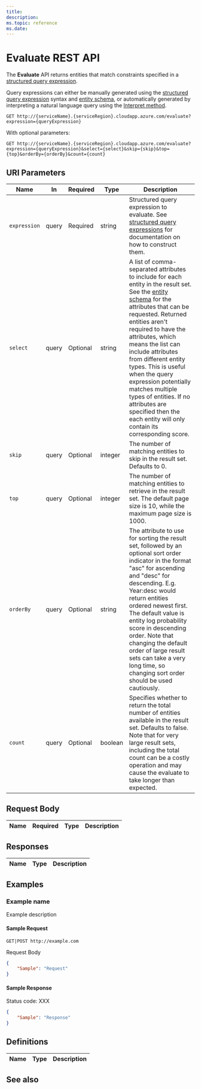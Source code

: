 ```yaml
---
title: 
description: 
ms.topic: reference
ms.date: 
---
```


# Evaluate REST API

The **Evaluate** API returns entities that match constraints specified in a [structured query expression](concepts-query-expressions.md).

Query expressions can either be manually generated using the [structured query expression](concepts-query-expressions.md) syntax and [entity schema](reference-entity-schema.md), or automatically generated by interpreting a natural language query using the [Interpret method](reference-get-interpret.md).

``` HTTP
GET http://{serviceName}.{serviceRegion}.cloudapp.azure.com/evaluate?expression={queryExpression}
```  

With optional parameters:

``` HTTP
GET http://{serviceName}.{serviceRegion}.cloudapp.azure.com/evaluate?expression={queryExpression}&select={select}&skip={skip}&top={top}&orderBy={orderBy}&count={count}
```  

## URI Parameters

Name | In | Required | Type | Description
--- | --- | --- | --- | ---
`expression` | query | Required | string | Structured query expression to evaluate. See [structured query expressions](concepts-query-expressions.md) for documentation on how to construct them.
`select` | query | Optional | string | A list of comma-separated attributes to include for each entity in the result set. See the [entity schema](reference-entity-schema.md) for the attributes that can be requested. Returned entities aren't required to have the attributes, which means the list can include attributes from different entity types. This is useful when the query expression potentially matches multiple types of entities. If no attributes are specified then the each entity will only contain its corresponding score.
`skip` | query | Optional | integer | The number of matching entities to skip in the result set. Defaults to 0.
`top` | query | Optional | integer | The number of matching entities to retrieve in the result set. The default page size is 10, while the maximum page size is 1000.
`orderBy` | query | Optional | string | The attribute to use for sorting the result set, followed by an optional sort order indicator in the format "asc" for ascending and "desc" for descending. E.g. Year:desc would return entities ordered newest first. The default value is entity log probability score in descending order. Note that changing the default order of large result sets can take a very long time, so changing sort order should be used cautiously.
`count` | query | Optional | boolean | Specifies whether to return the total number of entities available in the result set. Defaults to false. Note that for very large result sets, including the total count can be a costly operation and may cause the evaluate to take longer than expected.

## Request Body

Name | Required | Type | Description
--- | --- | --- | ---

## Responses

Name | Type | Description
--- | --- | ---

## Examples

### Example name

Example description

#### Sample Request

``` HTTP
GET|POST http://example.com
```

Request Body

``` JSON
{
    "Sample": "Request"
}
```

#### Sample Response

Status code: XXX

``` JSON
{
    "Sample": "Response"
}
```

## Definitions

Name | Type | Description
--- | --- | ---

## See also
